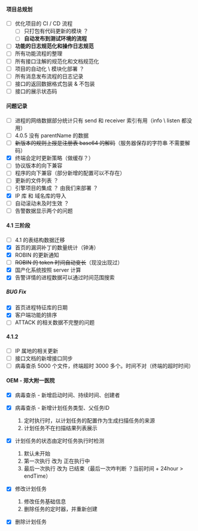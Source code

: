 #### 项目总规划

- [ ] 优化项目的 CI / CD 流程
  - [ ] 只打包有代码更新的模块 ？
  - [ ] **自动发布到测试环境的流程** 
- [ ] **功能的日志规范化和操作日志规范**
- [ ] 所有功能流程的整理
- [ ] 所有接口注解的规范化和文档规范化
- [ ] 项目的自动化 \ 模块化部署 ？
- [ ] 所有消息发布流程的日志记录
- [ ] 接口的返回数据格式包装 & 不包装
- [ ] 接口的展示状态码

#### 问题记录

- [ ] 进程的网络数据部分统计只有 send 和 receiver 索引有用（info \ listen 都没用）
- [ ] 4.0.5 没有 parentName 的数据
- [ ] ~~新版本的规则上报是注册表 base64 的解码~~（服务器保存的字符串 不需要解码）
- [x] 终端会定时更新策略（做缓存？）
- [ ] 协议版本的向下兼容
- [ ] 程序的向下兼容（部分新增的配置可以不存在）
- [ ] 更新的文件列表 ？
- [ ] 引擎项目的集成 ？ 由我们来部署 ？
- [x] IP 库 和 域名库的导入
- [ ] 自动滚动未及时生效 ？
- [ ] 告警数据显示两个的问题

#### 4.1 三阶段

- [ ] 4.1 的表结构数据迁移
- [x] 首页的漏洞补丁的数量统计（钟涛）
- [x] ROBIN  的更新通知
- [ ] ~~ROBIN 的 token 时间自动变长~~（现没出现过）
- [x] 国产化系统按照 server 计算
- [x] 告警详情的进程数据可以通过时间范围搜索

##### BUG Fix

- [x] 首页进程特征库的日期
- [x] 客户端功能的排序
- [ ] ATTACK 的相关数据不完整的问题

#### 4.1.2 

- [ ] IP 属地的相关更新
- [ ] 接口文档的新增接口同步
- [ ] 病毒查杀 5000 个文件，终端超时 3000 多个。时间不对（终端的超时时间）

#### OEM - 郑大附一医院

- [x] 病毒查杀 - 新增启动时间、持续时间、创建者

- [x] 病毒查杀 - 新增计划任务类型、父任务ID

  1. 定时执行时，以计划任务的配置作为生成扫描任务的来源
  2. 计划任务不在扫描结果列表展示

- [x] 计划任务的状态由定时任务执行时检测

  1. 默认未开始
  2. 第一次执行 改为 正在执行中
  3. 最后一次执行 改为 已结束（最后一次咋判断 ？当前时间 + 24hour > endTime）

- [x] 修改计划任务

  1. 修改任务基础信息
  2. 删除任务的定时器，并重新创建

- [x] 删除计划任务

